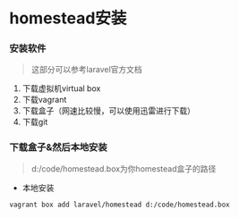 # homestead安装

### 安装软件
> 这部分可以参考laravel官方文档
1. 下载虚拟机virtual box 
2. 下载vagrant
3. 下载盒子（网速比较慢，可以使用迅雷进行下载）
4. 下载git

### 下载盒子&然后本地安装
> d:/code/homestead.box为你homestead盒子的路径

- 本地安装
```
vagrant box add laravel/homestead d:/code/homestead.box
```



